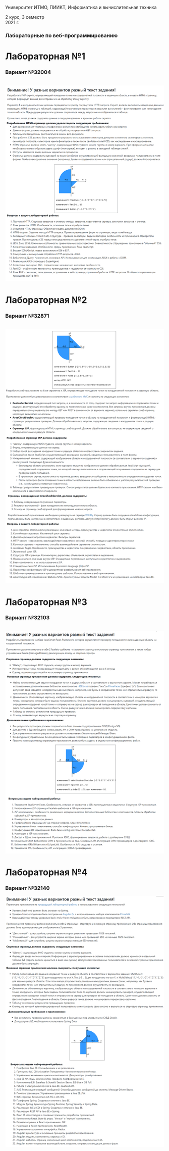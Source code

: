 Университет ИТМО, ПИИКТ, Информатика и вычислительная техника

2 курс, 3 семестр<br>
2021 г.
### Лабораторные по веб-программированию

# Лабораторная №1
### Вариант №32004
<br>
<img src="lab1-problem.png">

# Лабораторная №2
### Вариант №32871
<br>
<img src="lab2-problem.png">

# Лабораторная №3
### Вариант №32103
<br>
<img src="lab3-problem.png">

# Лабораторная №4
### Вариант №32140
<img src="lab4-problem.png">
